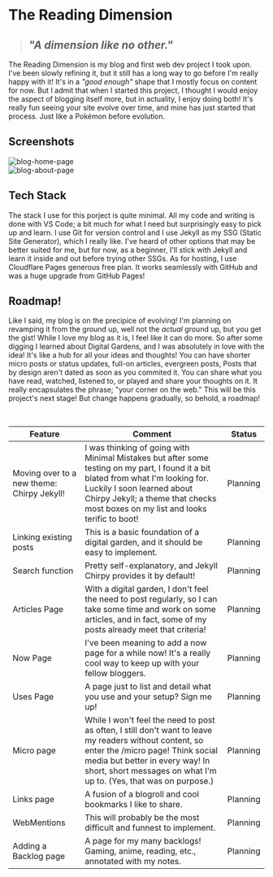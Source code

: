# The Reading Dimension

> ## *"A dimension like no other."*

The Reading Dimension is my blog and first web dev project I took upon. I've been slowly refining it, but it still has a long way to go before I'm really happy with it! It's in a *"good enough"* shape that I mostly focus on content for now. But I admit that when I started this project, I thought I would enjoy the aspect of blogging itself more, but in actuality, I enjoy doing both! It's really fun seeing your site evolve over time, and mine has just started that process. Just like a Pokémon before evolution.

## Screenshots

![blog-home-page](https://github.com/readandprogress/thereadingdimension/assets/126733238/c779ef2b-e6c4-48e7-9a3c-65224dfbdac6)
<br>
![blog-about-page](https://github.com/readandprogress/thereadingdimension/assets/126733238/45a3ddda-e260-4032-9367-620118683295)

## Tech Stack

The stack I use for this porject is quite minimal. All my code and writing is done with VS Code; a bit much for what I need but surprisingly easy to pick up and learn. I use Git for version control and I use Jekyll as my SSG (Static Site Generator), which I really like. I've heard of other options that may be better suited for me, but for now, as a beginner, I'll stick with Jekyll and learn it inside and out before trying other SSGs. As for hosting, I use Cloudflare Pages generous free plan. It works seamlessly with GitHub and was a huge upgrade from GitHub Pages!

## Roadmap!

Like I said, my blog is on the precipice of evolving! I'm planning on revamping it from the ground up, well not the *actual* ground up, but you get the gist! While I love my blog as it is, I feel like it can do more. So after some digging I learned about Digital Gardens, and I was absolutely in love with the idea! It's like a hub for all your ideas and thoughts! You can have shorter micro posts or status updates, full-on articles, evergreen posts, Posts that by design aren't dated as soon as you commited it. You can share what you have read, watched, listened to, or played and share your thoughts on it. It really encapsulates the phrase; "your corner on the web." This will be this project's next stage! But change happens gradually, so behold, a roadmap!

<br>

| Feature            | Comment                                                                                                                                                                                                                   | Status   |
| ------------------ | ------------------------------------------------------------------------------------------------------------------------------------------------------------------------------------------------------------------------- | -------- |
| Moving over to a new theme: Chirpy Jekyll!  | I was thinking of going with Minimal Mistakes but after some testing on my part, I found it a bit blated from what I'm  looking for. Luckily I soon learned about Chirpy Jekyll; a theme that checks most boxes on my list and looks terific to boot!  | Planning
| Linking existing posts | This is a basic foundation of a digital garden, and it should be easy to implement.                                                                                                                                      | Planning |
| Search function | Pretty self-explanatory, and Jekyll Chirpy provides it by default!                                                                                                                | Planning |                                                                                                                                                       | Planned  |
| Articles Page | With a digital garden, I don't feel the need to post regularly, so I can take some time and work on some articles, and in fact, some of my posts already meet that criteria!                                           | Planning |
| Now Page | I've been meaning to add a now page for a while now! It's a really cool way to keep up with your fellow bloggers.                                                                                                              | Planning |
| Uses Page | A page just to list and detail what you use and your setup? Sign me up!                                                                                                                                                 | Planning |
| Micro page | While I won't feel the need to post as often, I still don't want to leave my readers without content, so enter the /micro page! Think social media but better in every way! In short, short messages on what I'm up to. (Yes, that was on purpose.) | Planning |
| Links page | A fusion of a blogroll and cool bookmarks I like to share.                                                                                                                                                               | Planning |
| WebMentions | This will probably be the most difficult and funnest to implement.                                                                                                                                                       | Planning |
| Adding a Backlog page | A page for my many backlogs! Gaming, anime, reading, etc., annotated with my notes.                                                                                                                                | Planning |
